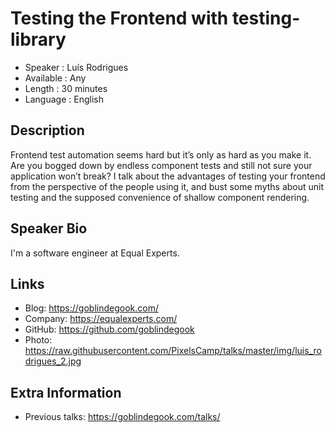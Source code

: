 Testing the Frontend with testing-library
=========================================

* Speaker   : Luís Rodrigues
* Available : Any
* Length    : 30 minutes
* Language  : English

Description
-----------

Frontend test automation seems hard but it’s only as hard as you make it. Are you bogged down by endless component tests and still not sure your application won’t break? I talk about the advantages of testing your frontend from the perspective of the people using it, and bust some myths about unit testing and the supposed convenience of shallow component rendering.

Speaker Bio
-----------

I'm a software engineer at Equal Experts.

Links
-----

* Blog: https://goblindegook.com/
* Company: https://equalexperts.com/
* GitHub: https://github.com/goblindegook
* Photo: https://raw.githubusercontent.com/PixelsCamp/talks/master/img/luis_rodrigues_2.jpg

Extra Information
-----------------

* Previous talks: https://goblindegook.com/talks/
